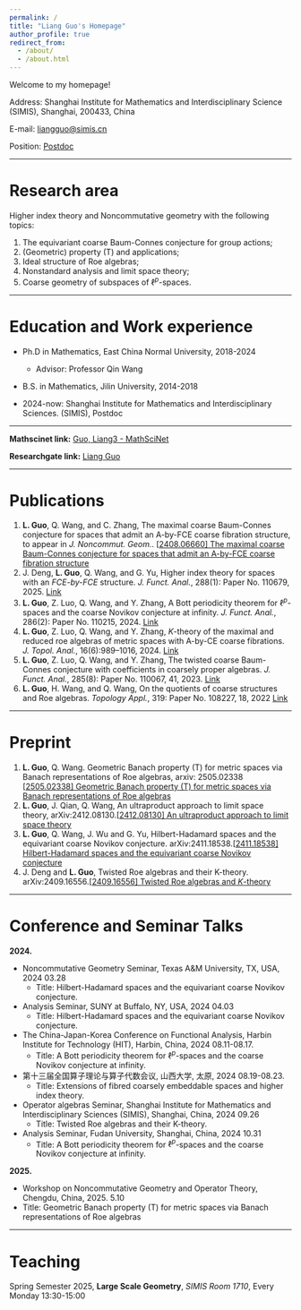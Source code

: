 ```yaml
---
permalink: /
title: "Liang Guo's Homepage"
author_profile: true
redirect_from: 
  - /about/
  - /about.html
---
```



Welcome to my homepage!

Address: Shanghai Institute for Mathematics and Interdisciplinary Science (SIMIS), Shanghai, 200433, China

E-mail: liangguo@simis.cn 

Position: [Postdoc](https://www.simis.cn/liang-guo/)

------

Research area
======
Higher index theory and Noncommutative geometry with the following topics:

 1. The equivariant coarse Baum-Connes conjecture for group actions;
 2. (Geometric) property (T) and applications;
 3. Ideal structure of Roe algebras;
 4. Nonstandard analysis and limit space theory;
 5. Coarse geometry of subspaces of $\ell^p$-spaces.

------



Education and Work experience
======

- Ph.D in Mathematics, East China Normal University, 2018-2024
  -  Advisor: Professor Qin Wang

- B.S. in Mathematics, Jilin University, 2014-2018

* 2024-now: Shanghai Institute for Mathematics and Interdisciplinary Sciences. (SIMIS), Postdoc



------



**Mathscinet link:** [Guo, Liang3 - MathSciNet](https://mathscinet.ams.org/mathscinet/author?authorId=1523762)

**Researchgate link:** [Liang Guo](https://www.researchgate.net/profile/Liang-Guo-32?ev=hdr_xprf)



------



# Publications

1. **L. Guo**, Q. Wang, and C. Zhang, The maximal coarse Baum-Connes conjecture for spaces that admit an A-by-FCE coarse fibration structure, to appear in *J. Noncommut. Geom.*. [[2408.06660\] The maximal coarse Baum-Connes conjecture for spaces that admit an A-by-FCE coarse fibration structure](https://arxiv.org/abs/2408.06660)
2. J. Deng, **L. Guo**, Q. Wang, and G. Yu, Higher index theory for spaces with an *FCE-by-FCE* structure. *J. Funct. Anal.*, 288(1): Paper No. 110679, 2025. [Link](https://doi.org/10.1016/j.jfa.2024.110679)
3. **L. Guo**, Z. Luo, Q. Wang, and Y. Zhang, A Bott periodicity theorem for $\ell^p$-spaces and the coarse Novikov conjecture at infinity. *J. Funct. Anal.*, 286(2): Paper No. 110215, 2024. [Link](https://doi.org/10.1016/j.jfa.2023.110215)
4. **L. Guo**, Z. Luo, Q. Wang, and Y. Zhang, $K$-theory of the maximal and reduced roe algebras of metric spaces with A-by-CE coarse fibrations. *J. Topol. Anal.*, 16(6):989–1016, 2024. [Link](https://doi.org/10.1142/S1793525323500073)
5. **L. Guo**, Z. Luo, Q. Wang, and Y. Zhang, The twisted coarse Baum-Connes conjecture with coefficients in coarsely proper algebras. *J. Funct. Anal.*, 285(8): Paper No. 110067, 41, 2023. [Link](https://doi.org/10.1016/j.jfa.2023.110067)
6. **L. Guo**, H. Wang, and Q. Wang, On the quotients of coarse structures and Roe algebras. *Topology Appl.*, 319: Paper No. 108227, 18, 2022 [Link](https://doi.org/10.1016/j.topol.2022.108227)



------



Preprint
======

1. **L. Guo**, Q. Wang. Geometric Banach property (T) for metric spaces via Banach representations of Roe algebras, arxiv: 2505.02338 [[2505.02338\] Geometric Banach property (T) for metric spaces via Banach representations of Roe algebras](https://arxiv.org/abs/2505.02338)
2. **L. Guo**, J. Qian, Q. Wang, An ultraproduct approach to limit space theory, arXiv:2412.08130.[[2412.08130\] An ultraproduct approach to limit space theory](https://arxiv.org/abs/2412.08130)
3. **L. Guo**, Q. Wang, J. Wu and G. Yu, Hilbert-Hadamard spaces and the equivariant coarse Novikov conjecture. arXiv:2411.18538.[[2411.18538\] Hilbert-Hadamard spaces and the equivariant coarse Novikov conjecture](https://arxiv.org/abs/2411.18538)
4. J. Deng and **L. Guo**, Twisted Roe algebras and their K-theory. arXiv:2409.16556.[[2409.16556\] Twisted Roe algebras and $K$-theory](https://arxiv.org/abs/2409.16556)



------



Conference and Seminar Talks
======

**2024.**

- Noncommutative Geometry Seminar, Texas A&M University, TX, USA, 2024 03.28 
  - Title: Hilbert-Hadamard spaces and the equivariant coarse Novikov conjecture.
- Analysis Seminar, SUNY at Buffalo, NY, USA, 2024 04.03 
  - Title: Hilbert-Hadamard spaces and the equivariant coarse Novikov conjecture.
- The China-Japan-Korea Conference on Functional Analysis, Harbin Institute for Technology (HIT), Harbin, China, 2024 08.11-08.17. 
  - Title: A Bott periodicity theorem for $\ell^p$-spaces and the coarse Novikov conjecture at infinity.
- 第十三届全国算子理论与算子代数会议, 山西大学, 太原, 2024 08.19-08.23.
  - Title: Extensions of fibred coarsely embeddable spaces and higher index theory.
- Operator algebras Seminar, Shanghai Institute for Mathematics and Interdisciplinary Sciences (SIMIS), Shanghai, China, 2024 09.26
  - Title: Twisted Roe algebras and their K-theory.
- Analysis Seminar, Fudan University, Shanghai, China, 2024 10.31 
  - Title: A Bott periodicity theorem for $\ell^p$-spaces and the coarse Novikov conjecture at infinity.

**2025.**

 - Workshop on Noncommutative Geometry and Operator Theory, Chengdu, China, 2025. 5.10
  - Title: Geometric Banach property (T) for metric spaces via Banach representations of Roe algebras

  


------



Teaching
======

Spring Semester 2025, **Large Scale Geometry**, *SIMIS Room 1710*, Every Monday 13:30-15:00
